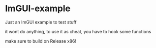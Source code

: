 # ImGUI-example
Just an ImGUI example to test stuff

it wont do anything, to use it as cheat, you have to hook some functions

make sure to build on Release x86!
